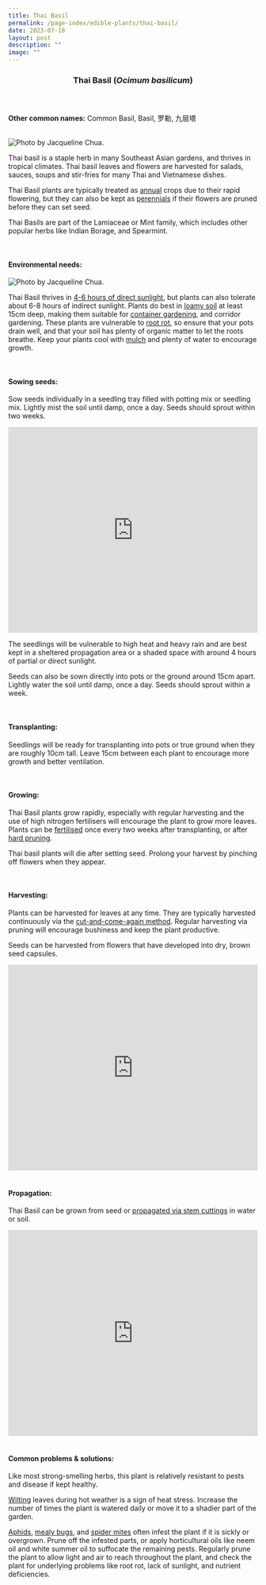 ```yaml
---
title: Thai Basil
permalink: /page-index/edible-plants/thai-basil/
date: 2023-07-18
layout: post
description: ""
image: ""
---
```

<header>
	<h3>Thai Basil (<em>Ocimum basilicum</em>)</h3>
</header>
	
<section>
	<p><strong>Other common names:</strong> Common Basil, Basil, 罗勒, 九层塔</p>
	<br>
</section>

<section>
	<img title="Photo by Jacqueline Chua." src="/images/Plants/ThaiBasil_JacChua%20(1).jpg">
	<p>Thai basil is a staple herb in many Southeast Asian gardens, and thrives in tropical climates. Thai basil leaves and flowers are harvested for salads, sauces, soups and stir-fries for many Thai and Vietnamese dishes.</p>
	<p>Thai Basil plants are typically treated as <a href="/learn-more-about-gardening/glossary/#a">annual</a> crops due to their rapid flowering, but they can also be kept as <a href="/learn-more-about-gardening/glossary/#a">perennials</a> if their flowers are pruned before they can set seed.</p>
	<p>Thai Basils are part of the Lamiaceae or Mint family, which includes other popular herbs like Indian Borage, and Spearmint.</p>
	<br>
</section>

<section>
	<h4>Environmental needs:</h4>
	<img title="Photo by Jacqueline Chua." src="/images/Plants/ThaiBasil_JacChua%20(3).jpg">
	<p>Thai Basil thrives in <a href="/page-index/horticulture-techniques/gauging-light/">4-6 hours of direct sunlight</a>, but plants can also tolerate about 6-8 hours of indirect sunlight. Plants do best in <a href="/page-index/horticulture-techniques/soil/">loamy soil</a> at least 15cm deep, making them suitable for <a href="/page-index/horticulture-techniques/planting-in-containers/">container gardening</a>, and corridor gardening. These plants are vulnerable to <a href="/page-index/plant-problems/root-rot/">root rot</a>, so ensure that your pots drain well, and that your soil has plenty of organic matter to let the roots breathe. Keep your plants cool with <a href="/page-index/horticulture-techniques/mulching/">mulch</a> and plenty of water to encourage growth.</p>
	<br>
</section>

<section>
  <h4>Sowing seeds:</h4>
	<p>Sow seeds individually in a seedling tray filled with potting mix or seedling mix. Lightly mist the soil until damp, once a day. Seeds should sprout within two weeks.</p>
	<iframe width="100%" height="415" src="https://www.youtube.com/embed/x7J87wY7U6s" title="YouTube video player" frameborder="0" allow="accelerometer; autoplay; clipboard-write; encrypted-media; gyroscope; picture-in-picture; web-share" allowfullscreen=""></iframe><br>
	<p>The seedlings will be vulnerable to high heat and heavy rain and are best kept in a sheltered propagation area or a shaded space with around 4 hours of partial or direct sunlight. </p>
	<p>Seeds can also be sown directly into pots or the ground around 15cm apart. Lightly water the soil until damp, once a day. Seeds should sprout within a week.</p>
	<br>
</section>

<section>
	<h4>Transplanting:</h4>
	<p>Seedlings will be ready for transplanting into pots or true ground when they are roughly 10cm tall. Leave 15cm between each plant to encourage more growth and better ventilation.</p>
	<br>
</section>
	
<section>
	<h4>Growing:</h4>
	<p>Thai Basil plants grow rapidly, especially with regular harvesting and the use of high nitrogen fertilisers will encourage the plant to grow more leaves. Plants can be <a href="/page-index/horticulture-techniques/fertilising/">fertilised</a> once every two weeks after transplanting, or after <a href="/page-index/horticulture-techniques/pruning/">hard pruning</a>.</p>
	<p>Thai basil plants will die after setting seed. Prolong your harvest by pinching off flowers when they appear.
</p>
	<br>
</section>

<section>
	<h4>Harvesting:</h4>
	<p>Plants can be harvested for leaves at any time. They are typically harvested continuously via the <a href="/page-index/horticulture-techniques/cut-and-come-again/">cut-and-come-again method</a>. Regular harvesting via pruning will encourage bushiness and keep the plant productive.</p>
	<p>Seeds can be harvested from flowers that have developed into dry, brown seed capsules.</p>
	<iframe allowfullscreen="" allow="accelerometer; autoplay; clipboard-write; encrypted-media; gyroscope; picture-in-picture; web-share" frameborder="0" title="YouTube video player" src="https://www.youtube.com/embed/FuWK90da0GY" height="415" width="100%"></iframe>
	<br><br>
</section>

<section>
	<h4>Propagation:</h4>
	<p>Thai Basil can be grown from seed or <a href="/page-index/horticulture-techniques/propagating-by-cuttings/">propagated via stem cuttings</a> in water or soil.</p>
	<iframe allowfullscreen="" allow="accelerometer; autoplay; clipboard-write; encrypted-media; gyroscope; picture-in-picture; web-share" frameborder="0" title="YouTube video player" src="https://www.youtube.com/embed/wv-LZCwUArE" height="415" width="100%"></iframe><br>
	<br>
</section>

<section>
	<h4>Common problems &amp; solutions:</h4>
	<p>Like most strong-smelling herbs, this plant is relatively resistant to pests and disease if kept healthy.</p>
	<p><a href="/page-index/plant-problems/wilting/">Wilting</a> leaves during hot weather is a sign of heat stress. Increase the number of times the plant is watered daily or move it to a shadier part of the garden.</p>
	<p><a href="/page-index/pests/aphids">Aphids</a>, <a href="/page-index/pests/mealy-bugs">mealy bugs</a>, and <a href="/page-index/pests/spider-mites">spider mites</a> often infest the plant if it is sickly or overgrown. Prune off the infested parts, or apply horticultural oils like neem oil and white summer oil to suffocate the remaining pests. Regularly prune the plant to allow light and air to reach throughout the plant, and check the plant for underlying problems like root rot, lack of sunlight, and nutrient deficiencies. </p>
	<br>
</section>